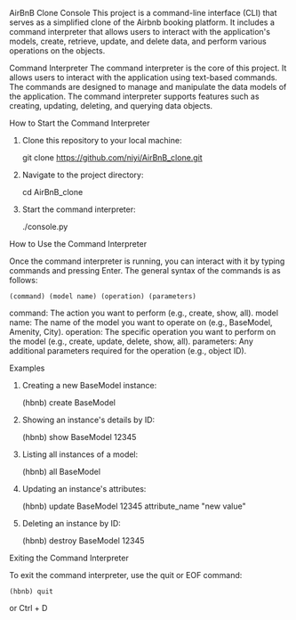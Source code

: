 AirBnB Clone Console
This project is a command-line interface (CLI) that serves as a simplified clone of the Airbnb booking platform. It includes a command interpreter that allows users to interact with the application's models, create, retrieve, update, and delete data, and perform various operations on the objects.

Command Interpreter
The command interpreter is the core of this project. It allows users to interact with the application using text-based commands. The commands are designed to manage and manipulate the data models of the application. The command interpreter supports features such as creating, updating, deleting, and querying data objects.

How to Start the Command Interpreter

1. Clone this repository to your local machine:
 
    git clone https://github.com/niyi/AirBnB_clone.git

2. Navigate to the project directory:

    cd AirBnB_clone

3. Start the command interpreter:

    ./console.py

How to Use the Command Interpreter

Once the command interpreter is running, you can interact with it by typing commands and pressing Enter. The general syntax of the commands is as follows:

    (command) (model name) (operation) (parameters)

command: The action you want to perform (e.g., create, show, all).
model name: The name of the model you want to operate on (e.g., BaseModel, Amenity, City).
operation: The specific operation you want to perform on the model (e.g., create, update, delete, show, all).
parameters: Any additional parameters required for the operation (e.g., object ID).

Examples
1. Creating a new BaseModel instance:

    (hbnb) create BaseModel

2. Showing an instance's details by ID:

    (hbnb) show BaseModel 12345

3. Listing all instances of a model:

    (hbnb) all BaseModel

4. Updating an instance's attributes:

    (hbnb) update BaseModel 12345 attribute_name "new value"

5. Deleting an instance by ID:

    (hbnb) destroy BaseModel 12345

Exiting the Command Interpreter

To exit the command interpreter, use the quit or EOF command:

    (hbnb) quit
or
    Ctrl + D
